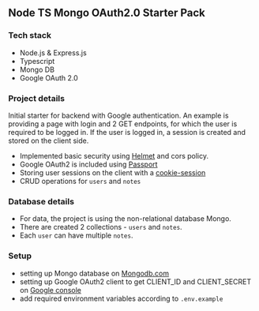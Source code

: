 ## Node TS Mongo OAuth2.0 Starter Pack

### Tech stack

- Node.js & Express.js
- Typescript
- Mongo DB
- Google OAuth 2.0

### Project details

Initial starter for backend with Google authentication. An example is providing a page with login and 2 GET endpoints, for which the user is required to be logged in. If the user is logged in, a session is created and stored on the client side.

- Implemented basic security using [Helmet](https://www.npmjs.com/package/helmet) and cors policy.
- Google OAuth2 is included using [Passport](https://www.npmjs.com/package/passport)
- Storing user sessions on the client with a [cookie-session](https://www.npmjs.com/package/cookie-session)
- CRUD operations for `users` and `notes`

### Database details

- For data, the project is using the non-relational database Mongo. 
- There are created 2 collections - `users` and `notes`.
- Each `user` can have multiple `notes`.

### Setup

- setting up Mongo database on [Mongodb.com](https://www.mongodb.com/)
- setting up Google OAuth2 client to get CLIENT_ID and CLIENT_SECRET on [Google console](https://console.cloud.google.com/)
- add required environment variables according to `.env.example`
